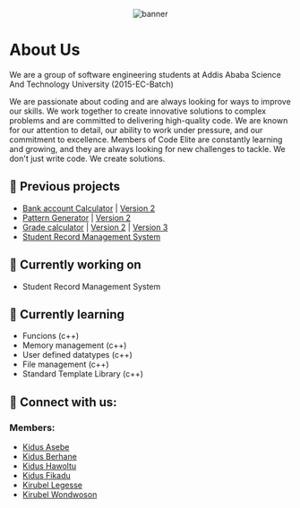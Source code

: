 <p align="center">
<img src="https://github.com/SWEG-2015-EC-Batch/Code-Elite/assets/100912644/031b2d4e-0ac2-407e-a61e-e6b802df0385" alt="banner">
</p>

<h1>
  About Us
</h1>

<p>
  We are a group of software engineering students at Addis Ababa Science And Technology University (2015-EC-Batch)
</p>

<P>
  We are passionate about coding and are always looking for ways to improve our skills. We work together to create innovative solutions to complex problems and are committed to delivering high-quality code. We are known for our attention to detail, our ability to work under pressure, and our commitment to excellence. Members of Code Elite are constantly learning and growing, and they are always looking for new challenges to tackle. We don't just write code. We create solutions.
</P>

## 💼 Previous projects

- <a href="https://github.com/SWEG-2015-EC-Batch/Code-Elite/blob/main/FoP-I/project-work/project_1-part_1.cpp" target="_blank" rel="noreferrer">Bank account Calculator</a>  |  <a href="https://github.com/SWEG-2015-EC-Batch/Code-Elite/blob/main/FoP-II/Code%20Refactoring/Group_Project_1-1j_version2.cpp" target="_blank" rel="noreferrer">Version 2</a>
- <a href="https://github.com/SWEG-2015-EC-Batch/Code-Elite/blob/main/FoP-I/project-work/project_1-part_2.cpp" target="_blank" rel="noreferrer">Pattern Generator</a>  |  <a href="https://github.com/SWEG-2015-EC-Batch/Code-Elite/blob/main/FoP-II/Code%20Refactoring/Group_Project_1-2j_version2.cpp" target="_blank" rel="noreferrer">Version 2</a>
- <a href="https://github.com/SWEG-2015-EC-Batch/Code-Elite/blob/main/FoP-I/project-work/project_2.cpp" target="_blank" rel="noreferrer">Grade calculator</a>  |  <a href="https://github.com/SWEG-2015-EC-Batch/Code-Elite/blob/main/FoP-II/Code%20Refactoring/Group_project_2_version2.cpp" target="_blank" rel="noreferrer">Version 2</a>  |  <a href="https://github.com/SWEG-2015-EC-Batch/Code-Elite/blob/main/FoP-II/Code%20Refactoring/Group_project_2_version3.cpp" target="_blank" rel="noreferrer">Version 3</a>
- <a href="https://github.com/SWEG-2015-EC-Batch/Code-Elite/tree/main/FoP-II/Project" target="_blank" rel="noreferrer">Student Record Management System</a>

## 🔭 Currently working on

- Student Record Management System

## 🌱 Currently learning

- Funcions (c++)
- Memory management (c++)
- User defined datatypes (c++)
- File management (c++)
- Standard Template Library (c++)

## 🤝 Connect with us:

### Members:
- <a href="https://github.com/Kad-19" target="_blank" rel="noreferrer">Kidus Asebe</a>
- <a href="https://github.com/Kidusbk" target="_blank" rel="noreferrer">Kidus Berhane</a>
- <a href="https://github.com/KidusHawoltu" target="_blank" rel="noreferrer">Kidus Hawoltu</a>
- <a href="https://github.com/Kidusfikadu" target="_blank" rel="noreferrer">Kidus Fikadu</a>
- <a href="https://github.com/Proffesorgreen" target="_blank" rel="noreferrer">Kirubel Legesse</a>
- <a href="https://github.com/Kirubel-wondwoson" target="_blank" rel="noreferrer">Kirubel Wondwoson</a>

